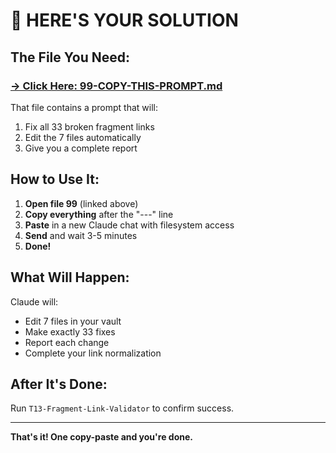 # 🎯 HERE'S YOUR SOLUTION

## The File You Need:

### [→ Click Here: 99-COPY-THIS-PROMPT.md](obsidian://open?vault=sb-knowledge-base&file=link-fix%2F99-COPY-THIS-PROMPT)

That file contains a prompt that will:
1. Fix all 33 broken fragment links
2. Edit the 7 files automatically  
3. Give you a complete report

## How to Use It:

1. **Open file 99** (linked above)
2. **Copy everything** after the "---" line
3. **Paste** in a new Claude chat with filesystem access
4. **Send** and wait 3-5 minutes
5. **Done!**

## What Will Happen:

Claude will:
- Edit 7 files in your vault
- Make exactly 33 fixes
- Report each change
- Complete your link normalization

## After It's Done:

Run `T13-Fragment-Link-Validator` to confirm success.

---

**That's it! One copy-paste and you're done.**